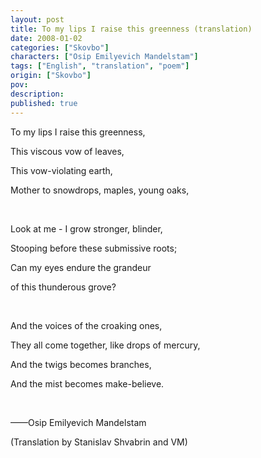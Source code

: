 ```yaml
---
layout: post
title: To my lips I raise this greenness (translation)
date: 2008-01-02
categories: ["Skovbo"]
characters: ["Osip Emilyevich Mandelstam"]
tags: ["English", "translation", "poem"]
origin: ["Skovbo"]
pov: 
description: 
published: true
---
```


To my lips I raise this greenness, 

This viscous vow of leaves,

This vow-violating earth, 

Mother to snowdrops, maples, young oaks,

<br>

Look at me - I grow stronger, blinder, 

Stooping before these submissive roots;

Can my eyes endure the grandeur

of this thunderous grove?

<br>

And the voices of the croaking ones, 

They all come together, like drops of mercury,

And the twigs becomes branches,

And the mist becomes make-believe.

<br>

——Osip Emilyevich Mandelstam

(Translation by Stanislav Shvabrin and VM)


